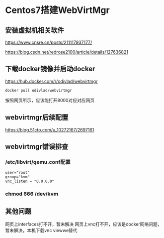 # Centos7搭建WebVirtMgr
## 安装虚拟机相关软件
https://www.cnsre.cn/posts/211117937177/

https://blog.csdn.net/redrose2100/article/details/127636821

## 下载docker镜像并启动docker  
https://hub.docker.com/r/odivlad/webvirtmgr  
```
docker pull odivlad/webvirtmgr
```
按照网页所示，应该能打开8000对应对应网页


## webvirtmgr后续配置
https://blog.51cto.com/u_10272167/2697161  
## webvirtmgr错误排查
### /etc/libvirt/qemu.conf配置
```
user="root"  
group="kvm"  
vnc_listen = "0.0.0.0"  
```
### chmod 666 /dev/kvm  


## 其他问题
网页上interfaces打不开，暂未解决
网页上vnc打不开，应该是docker网络问题，暂未解决，本机下载vnc viewwe替代
